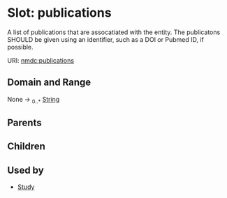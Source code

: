 
# Slot: publications


A list of publications that are assocatiated with the entity. The publicatons SHOULD be given using an identifier, such as a DOI or Pubmed ID, if possible.

URI: [nmdc:publications](https://microbiomedata/meta/publications)


## Domain and Range

None &#8594;  <sub>0..\*</sub> [String](types/String.md)

## Parents


## Children


## Used by

 * [Study](Study.md)
